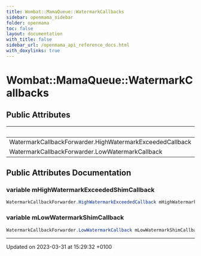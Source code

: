 ```yaml
---
title: Wombat::MamaQueue::WatermarkCallbacks
sidebar: openmama_sidebar
folder: openmama
toc: false
layout: documentation
with_title: false
sidebar_url: /openmama_api_reference_docs.html
with_doxylinks: true
---
```


# Wombat::MamaQueue::WatermarkCallbacks





## Public Attributes

|                | Name           |
| -------------- | -------------- |
| WatermarkCallbackForwarder.HighWatermarkExceededCallback | **[mHighWatermarkExceededShimCallback](structWombat_1_1MamaQueue_1_1WatermarkCallbacks.html#variable-mhighwatermarkexceededshimcallback)**  |
| WatermarkCallbackForwarder.LowWatermarkCallback | **[mLowWatermarkShimCallback](structWombat_1_1MamaQueue_1_1WatermarkCallbacks.html#variable-mlowwatermarkshimcallback)**  |

## Public Attributes Documentation

### variable mHighWatermarkExceededShimCallback

```csharp
WatermarkCallbackForwarder.HighWatermarkExceededCallback mHighWatermarkExceededShimCallback;
```


### variable mLowWatermarkShimCallback

```csharp
WatermarkCallbackForwarder.LowWatermarkCallback mLowWatermarkShimCallback;
```


-------------------------------

Updated on 2023-03-31 at 15:29:32 +0100